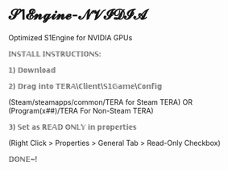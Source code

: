 # 𝓢1𝓔𝓷𝓰𝓲𝓷𝓮-𝓝𝓥𝓘𝓓𝓘𝓐
Optimized S1Engine for NVIDIA GPUs

𝕀ℕ𝕊𝕋𝔸𝕃𝕃 𝕀ℕ𝕊𝕋ℝ𝕌ℂ𝕋𝕀𝕆ℕ𝕊:

𝟙) 𝔻𝕠𝕨𝕟𝕝𝕠𝕒𝕕

𝟚) 𝔻𝕣𝕒𝕘 𝕚𝕟𝕥𝕠 𝕋𝔼ℝ𝔸\ℂ𝕝𝕚𝕖𝕟𝕥\𝕊𝟙𝔾𝕒𝕞𝕖\ℂ𝕠𝕟𝕗𝕚𝕘
   
   (Steam/steamapps/common/TERA for Steam TERA) OR
   (Program(x##)/TERA For Non-Steam TERA)

𝟛) 𝕊𝕖𝕥 𝕒𝕤 ℝ𝔼𝔸𝔻 𝕆ℕ𝕃𝕐 𝕚𝕟 𝕡𝕣𝕠𝕡𝕖𝕣𝕥𝕚𝕖𝕤
   
   (Right Click > Properties > General Tab > Read-Only Checkbox)

𝔻𝕆ℕ𝔼~!
